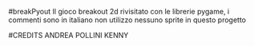 #breakPyout
Il gioco breakout 2d rivisitato con le librerie pygame,
i commenti sono in italiano
non utilizzo nessuno sprite in questo progetto

#CREDITS
ANDREA POLLINI
KENNY
